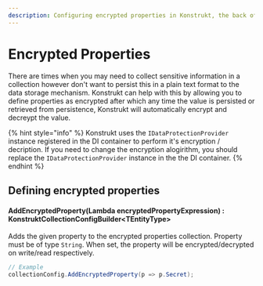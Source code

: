 ```yaml
---
description: Configuring encrypted properties in Konstrukt, the back office UI builder for Umbraco.
---
```


# Encrypted Properties

There are times when you may need to collect sensitive information in a collection however don't want to persist this in a plain text format to the data storage mechanism. Konstrukt can help with this by allowing you to define properties as encrypted after which any time the value is persisted or retrieved from persistence, Konstrukt will automatically encrypt and decreypt the value.

{% hint style="info" %}
Konstrukt uses the `IDataProtectionProvider` instance registered in the DI container to perform it's encryption / decription. If you need to change the encryption alogirithm, you should replace the `IDataProtectionProvider` instance in the the DI container.
{% endhint %}

## Defining encrypted properties

#### **AddEncryptedProperty(Lambda encryptedPropertyExpression) : KonstruktCollectionConfigBuilder&lt;TEntityType&gt;**

Adds the given property to the encrypted properties collection. Property must be of type `String`. When set, the property will be encrypted/decrypted on write/read respectively.

````csharp
// Example
collectionConfig.AddEncryptedProperty(p => p.Secret);
````